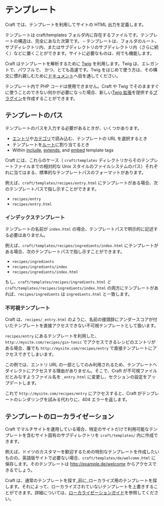 # テンプレート

Craft では、テンプレートを利用してサイトの HTML 出力を定義します。

テンプレートは craft/templates フォルダ内に存在するファイルです。テンプレートの構造は、完全にあなた次第です。 – テンプレートは、フォルダのルート、サブディレクトリ内、またはサブディレクトリのサブディレクトリ内（さらに続く）などに置くことができます。サイトに必要なものは、何でも機能します。

Craft はテンプレートを解析するために [Twig](http://twig.sensiolabs.org/) を利用します。Twig は、エレガントで、パワフルで、 かつ、とても高速です。Twig をはじめて使う方は、その構文に慣れ親しむために[ドキュメント](twig-primer.md)へ目を通してください。

テンプレート内で PHP コードは使用できません。Craft や Twig でそのまますぐに使うことのできない何かが必要になった場合、新しい[Twig 拡張](https://twig.symfony.com/doc/2.x/advanced.html#creating-an-extension)を提供する[プラグイン](plugin-intro.md)を作成することができます。

## テンプレートのパス

テンプレートのパスを入力する必要があるときが、いくつかあります。

* [エントリ](sections-and-entries.md)や[カテゴリ](categories.md)で読み込む、テンプレートの URL を選択するとき
* テンプレートを[ルート](routing.md#dynamic-routes)に割り当てるとき
* Within [include](http://twig.sensiolabs.org/doc/tags/include.html), [extends](http://twig.sensiolabs.org/doc/tags/extends.html), and [embed](http://twig.sensiolabs.org/doc/tags/embed.html) template tags

Craft には、これらのケース（ `craft/templates` ディレクトリからそのテンプレートファイルまでの相対的な Unix スタイルのファイルシステムのパス）それぞれに当てはまる、標準的なテンプレートパスのフォーマットがあります。

例えば、`craft/templates/recipes/entry.html` にテンプレートがある場合、次のテンプレートパスで指し示すことができます。

* `recipes/entry`
* `recipes/entry.html`

### インデックステンプレート

テンプレートの名前が `index.html` の場合、テンプレートパスで明示的に記述する必要はありません。

例えば、`craft/templates/recipes/ingredients/index.html` にテンプレートがある場合、次のテンプレートパスで指し示すことができます。

* `recipes/ingredients`
* `recipes/ingredients/index`
* `recipes/ingredients/index.html`

もし、`craft/templates/recipes/ingredients.html` *と* `craft/templates/recipes/ingredients/index.html` の両方にテンプレートがあれば、`recipes/ingredients` は `ingredients.html` と一致します。

### 不可視テンプレート

Craft は、`recipes/_entry.html` のように、名前の接頭辞にアンダースコアが付いたテンプレートを直接アクセスできない不可視テンプレートとして扱います。

`recipes/entry` にあるテンプレートを利用した、`http://mysite.com/recipes/gin-tonic` でアクセスできるレシピのエントリがある場合、誰でも `http://mysite.com/recipes/entry` で直接テンプレートにアクセスできてしまいます。

この例では、エントリ URL の一部としてのみ利用されるため、テンプレートへダイレクトにアクセスする理由がありません。そこで、Craft が不可視ファイルだとみなすようファイル名を `_entry.html` に変更し、セクションの設定をアップデートします。

これで `http://mysite.com/recipes/entry` にアクセスすると、Craft がテンプレートのレンダリングを試みる代わりに、404 エラーを返します。

## テンプレートのローカライゼーション

Craft でマルチサイトを運用している場合、特定のサイトだけで利用可能なテンプレートを含むサイト固有のサブディレクトリを `craft/templates/` 内に作成できます。

例えば、ドイツのカスタマーを歓迎するための特別なテンプレートを作成したいものの、英語版サイトで必要ない場合、`craft/templates/de/welcome.html` に保存します。そのテンプレートは http://example.de/welcome からアクセスできるでしょう。

Craft は、通常のテンプレートを探す_前に_ローカライズ用のテンプレートを探します。それによって、ローカライズされていないテンプレートを上書きすることができます。詳細については、[ローカライゼーションガイド](localization.md)を参照してください。

